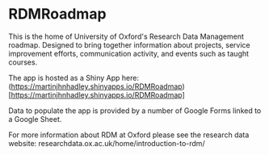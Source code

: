 # RDMRoadmap

This is the home of University of Oxford's Research Data Management roadmap. Designed to bring together information about projects, service improvement efforts, communication activity, and events such as taught courses.

The app is hosted as a Shiny App here: (https://martinjhnhadley.shinyapps.io/RDMRoadmap)[https://martinjhnhadley.shinyapps.io/RDMRoadmap]

Data to populate the app is provided by a number of Google Forms linked to a Google Sheet.

For more information about RDM at Oxford please see the research data website: researchdata.ox.ac.uk/home/introduction-to-rdm/
